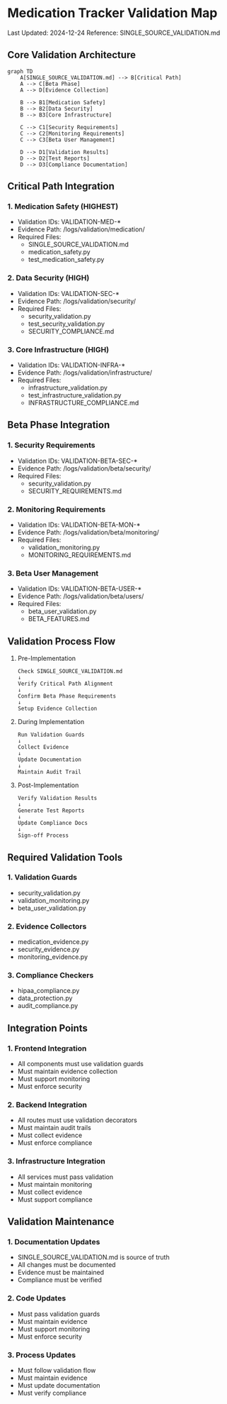# Medication Tracker Validation Map
Last Updated: 2024-12-24
Reference: SINGLE_SOURCE_VALIDATION.md

## Core Validation Architecture

```mermaid
graph TD
    A[SINGLE_SOURCE_VALIDATION.md] --> B[Critical Path]
    A --> C[Beta Phase]
    A --> D[Evidence Collection]
    
    B --> B1[Medication Safety]
    B --> B2[Data Security]
    B --> B3[Core Infrastructure]
    
    C --> C1[Security Requirements]
    C --> C2[Monitoring Requirements]
    C --> C3[Beta User Management]
    
    D --> D1[Validation Results]
    D --> D2[Test Reports]
    D --> D3[Compliance Documentation]
```

## Critical Path Integration

### 1. Medication Safety (HIGHEST)
- Validation IDs: VALIDATION-MED-*
- Evidence Path: /logs/validation/medication/
- Required Files:
  - SINGLE_SOURCE_VALIDATION.md
  - medication_safety.py
  - test_medication_safety.py

### 2. Data Security (HIGH)
- Validation IDs: VALIDATION-SEC-*
- Evidence Path: /logs/validation/security/
- Required Files:
  - security_validation.py
  - test_security_validation.py
  - SECURITY_COMPLIANCE.md

### 3. Core Infrastructure (HIGH)
- Validation IDs: VALIDATION-INFRA-*
- Evidence Path: /logs/validation/infrastructure/
- Required Files:
  - infrastructure_validation.py
  - test_infrastructure_validation.py
  - INFRASTRUCTURE_COMPLIANCE.md

## Beta Phase Integration

### 1. Security Requirements
- Validation IDs: VALIDATION-BETA-SEC-*
- Evidence Path: /logs/validation/beta/security/
- Required Files:
  - security_validation.py
  - SECURITY_REQUIREMENTS.md

### 2. Monitoring Requirements
- Validation IDs: VALIDATION-BETA-MON-*
- Evidence Path: /logs/validation/beta/monitoring/
- Required Files:
  - validation_monitoring.py
  - MONITORING_REQUIREMENTS.md

### 3. Beta User Management
- Validation IDs: VALIDATION-BETA-USER-*
- Evidence Path: /logs/validation/beta/users/
- Required Files:
  - beta_user_validation.py
  - BETA_FEATURES.md

## Validation Process Flow

1. Pre-Implementation
   ```
   Check SINGLE_SOURCE_VALIDATION.md
   ↓
   Verify Critical Path Alignment
   ↓
   Confirm Beta Phase Requirements
   ↓
   Setup Evidence Collection
   ```

2. During Implementation
   ```
   Run Validation Guards
   ↓
   Collect Evidence
   ↓
   Update Documentation
   ↓
   Maintain Audit Trail
   ```

3. Post-Implementation
   ```
   Verify Validation Results
   ↓
   Generate Test Reports
   ↓
   Update Compliance Docs
   ↓
   Sign-off Process
   ```

## Required Validation Tools

### 1. Validation Guards
- security_validation.py
- validation_monitoring.py
- beta_user_validation.py

### 2. Evidence Collectors
- medication_evidence.py
- security_evidence.py
- monitoring_evidence.py

### 3. Compliance Checkers
- hipaa_compliance.py
- data_protection.py
- audit_compliance.py

## Integration Points

### 1. Frontend Integration
- All components must use validation guards
- Must maintain evidence collection
- Must support monitoring
- Must enforce security

### 2. Backend Integration
- All routes must use validation decorators
- Must maintain audit trails
- Must collect evidence
- Must enforce compliance

### 3. Infrastructure Integration
- All services must pass validation
- Must maintain monitoring
- Must collect evidence
- Must support compliance

## Validation Maintenance

### 1. Documentation Updates
- SINGLE_SOURCE_VALIDATION.md is source of truth
- All changes must be documented
- Evidence must be maintained
- Compliance must be verified

### 2. Code Updates
- Must pass validation guards
- Must maintain evidence
- Must support monitoring
- Must enforce security

### 3. Process Updates
- Must follow validation flow
- Must maintain evidence
- Must update documentation
- Must verify compliance
